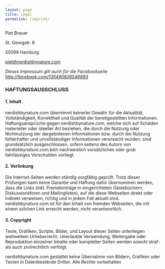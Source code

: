 ```yaml
---
layout: page
title: Legal
permalink: /imprint/
---
```


Piet Brauer

St. Georgstr. 8

20099 Hamburg

piet@nerdishbynature.com

_Dieses Impressum gilt auch für die Facebookseite http://facebook.com/135490826546893_

### HAFTUNGSAUSSCHLUSS

#### 1. Inhalt
nerdishbynature.com übernimmt keinerlei Gewähr für die Aktualität, Vollständigkeit, Korrektheit und Qualität der bereitgestellten Informationen. Haftungsansprüche gegen nerdishbynature.com, welche sich auf Schäden materieller oder ideeller Art beziehen, die durch die Nutzung oder Nichtnutzung der dargebotenen Informationen bzw. durch die Nutzung fehlerhafter und unvollständiger Informationen verursacht wurden, sind grundsätzlich ausgeschlossen, sofern seitens des Autors von nerdishbynature.com kein nachweislich vorsätzliches oder grob fahrlässiges Verschulden vorliegt.

#### 2. Verlinkung
Die Internet-Seiten werden ständig sorgfältig geprüft. Trotz dieser Prüfungen kann keine Garantie und Haftung dafür übernommen werden, dass die Links (inkl. Fremdeinträge in eingerichteten Gästebüchern, Diskussionsforen und Mailinglisten), auf die diese Webseiten direkt oder indirekt verweisen, richtig und in jedem Fall aktuell sind. nerdishbynature.com ist für den Inhalt von fremden Webseiten, die mit einem solchen Link erreicht werden, nicht verantwortlich.

#### 3. Copyright
Texte, Grafiken, Scripte, Bilder, und Layout dieser Seiten unterliegen weltweitem Urheberrecht. Unerlaubte Verwendung, Weitergabe oder Reproduktion einzelner Inhalte oder kompletter Seiten werden sowohl straf- als auch zivilrechtlich verfolgt.

nerdishbynature.com gestattet keine Übernahme von Bildern, Grafiken oder Texten in Datenbestände Dritter.
Alle Rechte vorbehalten
